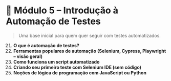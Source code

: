 # 🤖 Módulo 5 – Introdução à Automação de Testes

> Uma base inicial para quem quer seguir com testes automatizados.

21. **O que é automação de testes?**
22. **Ferramentas populares de automação (Selenium, Cypress, Playwright – visão geral)**
23. **Como funciona um script automatizado**
24. **Criando seu primeiro teste com Selenium IDE (sem código)**
25. **Noções de lógica de programação com JavaScript ou Python**